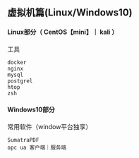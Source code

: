 ## 虚拟机篇(Linux/Windows10)

#### Linux部分（ CentOS【mini】｜ kali ）

工具
```
docker
nginx
mysql
postgrel
htop
zsh
```




#### Windows10部分

常用软件（window平台独享）
```
SumatraPDF
opc ua 客户端｜服务端


```

